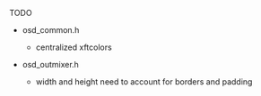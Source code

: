 TODO

- osd_common.h
  - centralized xftcolors

- osd_outmixer.h
  - width and height need to account for borders and padding
